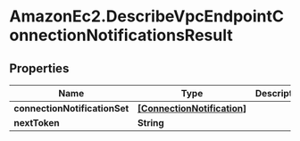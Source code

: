 # AmazonEc2.DescribeVpcEndpointConnectionNotificationsResult

## Properties

Name | Type | Description | Notes
------------ | ------------- | ------------- | -------------
**connectionNotificationSet** | [**[ConnectionNotification]**](ConnectionNotification.md) |  | [optional] 
**nextToken** | **String** |  | [optional] 


